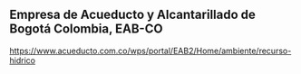 ## Empresa de Acueducto y Alcantarillado de Bogotá Colombia, EAB-CO  
https://www.acueducto.com.co/wps/portal/EAB2/Home/ambiente/recurso-hidrico

